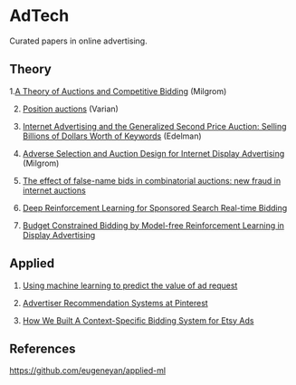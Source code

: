 # AdTech

Curated papers in online advertising.

## Theory

1.[A Theory of Auctions and Competitive Bidding](https://www.kellogg.northwestern.edu/research/math/papers/447.pdf) (Milgrom)

2. [Position auctions](https://people.ischool.berkeley.edu/~hal/Papers/2006/position.pdf) (Varian)

3. [Internet Advertising and the Generalized Second Price Auction: Selling Billions of Dollars Worth of Keywords](https://www.nber.org/papers/w11765) (Edelman)

4. [Adverse Selection and Auction Design
for Internet Display Advertising](https://media.crai.com/sites/default/files/publications/Adverse-Selection-and-Auction-Design-for-Internet-Display-advertising.pdf)
(Milgrom)

5. [The effect of false-name bids in combinatorial
auctions: new fraud in internet auctions](http://citeseerx.ist.psu.edu/viewdoc/download?doi=10.1.1.383.6917&rep=rep1&type=pdf)

6. [Deep Reinforcement Learning for Sponsored Search Real-time Bidding](https://arxiv.org/abs/1803.00259)

7. [Budget Constrained Bidding by Model-free Reinforcement Learning in Display Advertising](https://arxiv.org/abs/1802.08365)

## Applied

1. [Using machine learning to predict the value of ad request](https://blog.twitter.com/engineering/en_us/topics/insights/2020/using-machine-learning-to-predict-the-value-of-ad-requests)

2. [Advertiser Recommendation Systems at Pinterest](https://medium.com/pinterest-engineering/advertiser-recommendation-systems-at-pinterest-ccb255fbde20)

3. [How We Built A Context-Specific Bidding System for Etsy Ads](https://codeascraft.com/2021/03/23/how-we-built-a-context-specific-bidding-system-for-etsy-ads/)


## References

https://github.com/eugeneyan/applied-ml

